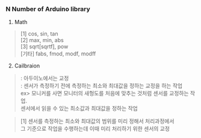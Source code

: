 ### __N__ Number of Arduino library
1. Math
> [1] cos, sin, tan<br>
> [2] max, min, abs<br>
> [3] sqrt[sqrtf], pow<br>
> [기타] fabs, fmod, modf, modff <br>
2. Cailbraion
> : 아두이노에서는 교정<br>
> : 센서가 측정하기 전에 측정하는 최소와 최대값을 정하는 교정을 하는 작업<br>
> ex> 모니커를 사면 모니터의 새헝도를 처음에 맞추는 것처럼 센서를 교정하는 작업.<br>
> 센서에서 읽을 수 있는 최소값과 최대값을 정하는 작업<br>

> [1] 센서를 측정하는 최소와 최대값의 범위를 미리 정해서 처리과정에서<br>
> 그 기준으로 작업을 수행하는데 이때 미리 처리하기 위한 센서의 교정<br>
